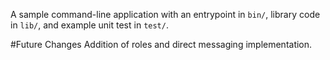 A sample command-line application with an entrypoint in `bin/`, library code
in `lib/`, and example unit test in `test/`.

#Future Changes
Addition of roles and direct messaging implementation.

